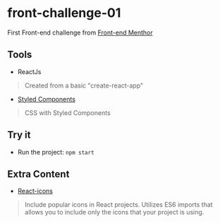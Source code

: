 # front-challenge-01

First Front-end challenge from [Front-end Menthor](https://www.frontendmentor.io/)

## Tools

- ReactJs
> Created from a basic "create-react-app"
- [Styled Components](https://styled-components.com/)
> CSS with Styled Components

## Try it

- Run the project:
`npm start`


## Extra Content

- [React-icons](https://react-icons.netlify.com/#/)
> Include popular icons in React projects. Utilizes ES6 imports that allows you to include only the icons that your project is using.
